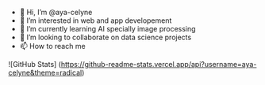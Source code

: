 - 👋 Hi, I’m @aya-celyne
- 👀 I’m interested in web and app developement
- 🌱 I’m currently learning AI specially image processing
- 💞️ I’m looking to collaborate on data science projects
- 📫 How to reach me 

<!---
aya-celyne/aya-celyne is a ✨ special ✨ repository because its `README.md` (this file) appears on your GitHub profile.
You can click the Preview link to take a look at your changes.
--->
![GitHub Stats] (https://github-readme-stats.vercel.app/api?username=aya-celyne&theme=radical)
